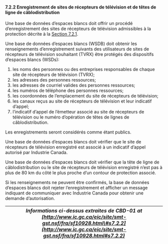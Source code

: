#### 7.2.2 Enregistrement de sites de récepteurs de télévision et de têtes de ligne de câblodistribution

Une base de données d’espaces blancs doit offrir un procédé d’enregistrement des sites de récepteurs de télévision admissibles à la protection décrite à la [Section 7.2.1](http://www.ic.gc.ca/eic/site/smt-gst.nsf/eng/sf10928.html#s7.2.1).

Une base de données d’espaces blancs (WSDB) doit obtenir les renseignements d’enregistrement suivants des utilisateurs de sites de récepteurs de télévision souhaitant (TVRX) être protégés des dispositifs d’espaces blancs (WSDs):

1. les noms des personnes ou des entreprises responsables de chaque site de récepteurs de télévision (TVRX);
2. les adresses des personnes ressources;
3. les adresses de courriel valides des personnes ressources;
4. les numéros de téléphone des personnes ressources;
5. les coordonnées de l’emplacement du site de récepteurs de télévision;
6. les canaux reçus au site de récepteurs de télévision et leur indicatif d’appel;
7. l’indicatif d’appel de l’émetteur associé au site de récepteurs de télévision ou le numéro d’opération de têtes de lignes de câblodistribution.

Les enregistrements seront considérés comme étant publics.

Une base de données d’espaces blancs doit vérifier que le site de récepteurs de télévision enregistré est associé à un indicatif d’appel autorisé par Industrie Canada.

Une base de données d’espaces blancs doit vérifier que la tête de ligne de câblodistribution ou le site de récepteurs de télévision enregistré n’est pas à plus de 80 km du côté le plus proche d’un contour de protection associé.

Si les renseignements ne peuvent être confirmés, la base de données d’espaces blancs doit rejeter l’enregistrement et afficher un message indiquant de communiquer avec Industrie Canada pour obtenir une demande d’autorisation.


| _Informations ci-dessus extraites de CBD-01 at [http://www.ic.gc.ca/eic/site/smt-gst.nsf/fra/sf10928.html\#s7.2.2](http://www.ic.gc.ca/eic/site/smt-gst.nsf/fra/sf10928.html#s7.2.2)_ |
|---|

